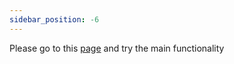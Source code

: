 ```yaml
---
sidebar_position: -6
---
```


Please go to this [page](https://www.onlyoffice.com/see-it-in-action.aspx) and try the main functionality